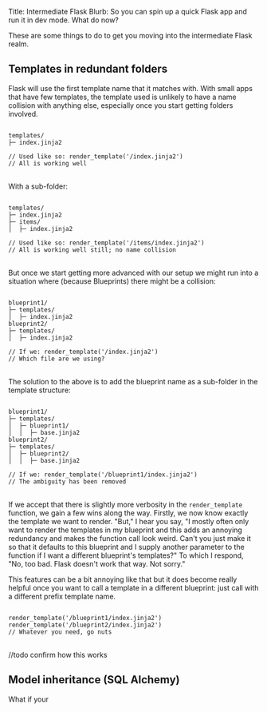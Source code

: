 Title: Intermediate Flask
Blurb: So you can spin up a quick Flask app and run it in dev mode. What do now?

These are some things to do to get you moving into the intermediate Flask realm.

## Templates in redundant folders

Flask will use the first template name that it matches with. With small apps that have few templates, the template used is unlikely to have a name collision with anything else, especially once you start getting folders involved.

<pre>
<code>
templates/
├─ index.jinja2

// Used like so: render_template('/index.jinja2')
// All is working well
</code>
</pre>

With a sub-folder:

<pre>
<code>
templates/
├─ index.jinja2
├─ items/
│  ├─ index.jinja2

// Used like so: render_template('/items/index.jinja2')
// All is working well still; no name collision
</code>
</pre>

But once we start getting more advanced with our setup we might run into a situation where (because Blueprints) there might be a collision:

<pre>
<code>
blueprint1/
├─ templates/
│  ├─ index.jinja2
blueprint2/
├─ templates/
│  ├─ index.jinja2

// If we: render_template('/index.jinja2')
// Which file are we using?
</code>
</pre>

The solution to the above is to add the blueprint name as a sub-folder in the template structure:

<pre>
<code>
blueprint1/
├─ templates/
│  ├─ blueprint1/
│  │  ├─ base.jinja2
blueprint2/
├─ templates/
│  ├─ blueprint2/
│  │  ├─ base.jinja2

// If we: render_template('/blueprint1/index.jinja2')
// The ambiguity has been removed
</code>
</pre>

If we accept that there is slightly more verbosity in the `render_template` function, we gain a few wins along the way. Firstly, we now know exactly the template we want to render. "But," I hear  you say, "I mostly often only want to render the templates in my blueprint and this adds an annoying redundancy and makes the function call look weird. Can't you just make it so that it defaults to this blueprint and I supply another parameter to the function if I want a different blueprint's templates?" To which I respond, "No, too bad. Flask doesn't work that way. Not sorry."

This features can be a bit annoying like that but it does become really helpful once you want to call a template in a different blueprint: just call with a different prefix template name.

<pre>
<code>
render_template('/blueprint1/index.jinja2')
render_template('/blueprint2/index.jinja2')
// Whatever you need, go nuts
</code>
</pre>

//todo confirm how this works

## Model inheritance (SQL Alchemy)
What if your 

